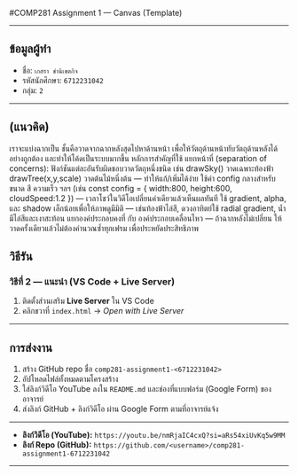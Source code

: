 #COMP281 Assignment 1 — Canvas (Template)

---
## ข้อมูลผู้ทำ

* ชื่อ: `เกสรา ชำนิเขตกิจ`
* รหัสนักศึกษา: `6712231042`
* กลุ่ม: `2`
---
## (แนวคิด)

เราจะแบ่งฉากเป็น ชั้นคือวาดจากฉากหลังสุดไปหาด้านหน้า  เพื่อให้วัตถุด้านหน้าทับวัตถุด้านหลังได้อย่างถูกต้อง และทำให้โค้ดเป็นระบบมากขึ้น
หลักการสำคัญที่ใช้ แยกหน้าที่ (separation of concerns): ฟังก์ชันแต่ละอันรับผิดชอบวาดวัตถุหนึ่งชนิด เช่น drawSky() วาดเฉพาะท้องฟ้า drawTree(x,y,scale) วาดต้นไม้หนึ่งต้น — ทำให้แก้/เพิ่มได้ง่าย
ใช้ค่า config กลางสำหรับขนาด สี ความเร็ว ฯลฯ (เช่น const config = { width:800, height:600, cloudSpeed:1.2 }) — เวลาโชว์ในวิดีโอเปลี่ยนค่าเดียวแล้วเห็นผลทันที
ใช้ gradient, alpha, และ shadow เล็กน้อยเพื่อให้ภาพดูมีมิติ  — เช่นท้องฟ้าไล่สี, ดวงอาทิตย์ใช้ radial gradient, น้ำมีไล่สีและเงาสะท้อน
แยกองค์ประกอบคงที่ กับ องค์ประกอบเคลื่อนไหว — ถ้าฉากหลังไม่เปลี่ยน ให้วาดครั้งเดียวแล้วไม่ต้องคำนวณซ้ำทุกเฟรม เพื่อประหยัดประสิทธิภาพ

## วิธีรัน 
### วิธีที่ 2 — แนะนำ (VS Code + Live Server)

1. ติดตั้งส่วนเสริม **Live Server** ใน VS Code
2. คลิกขวาที่ `index.html` → *Open with Live Server*
---

## การส่งงาน

1. สร้าง GitHub repo ชื่อ `comp281-assignment1-<6712231042>` 
2. อัปโหลดไฟล์ทั้งหมดตามโครงสร้าง
3. ใส่ลิงก์วิดีโอ YouTube ลงใน `README.md` และช่องที่แบบฟอร์ม (Google Form) ของอาจารย์
4. ส่งลิงก์ GitHub + ลิงก์วิดีโอ ผ่าน Google Form ตามที่อาจารย์แจ้ง

---

* **ลิงก์วิดีโอ (YouTube):** `https://youtu.be/nmRjaIC4cxQ?si=aRs54xiUvKq5w9MM`
* **ลิงก์ Repo (GitHub):** `https://github.com/<username>/comp281-assignment1-6712231042`

---
